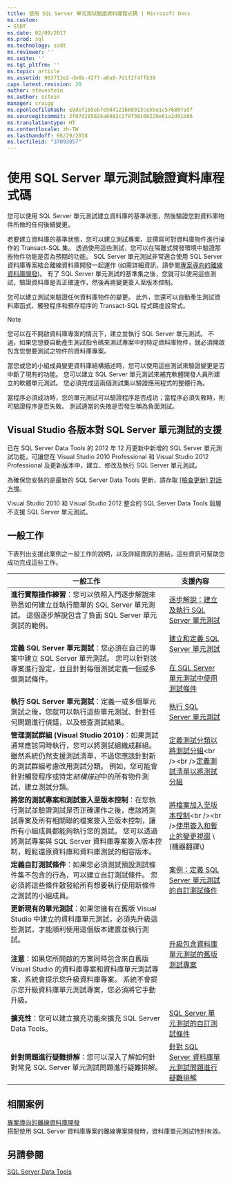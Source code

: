 ```yaml
---
title: 使用 SQL Server 單元測試驗證資料庫程式碼 | Microsoft Docs
ms.custom:
- SSDT
ms.date: 02/09/2017
ms.prod: sql
ms.technology: ssdt
ms.reviewer: ''
ms.suite: ''
ms.tgt_pltfrm: ''
ms.topic: article
ms.assetid: 003713e2-de6b-4277-a0a8-7d1f2f4ffb39
caps.latest.revision: 20
author: stevestein
ms.author: sstein
manager: craigg
ms.openlocfilehash: e9def185eb7e584123b68913ce5be1c576807adf
ms.sourcegitcommit: 2f07d285824a8982c279f3816b220e61a2d91b06
ms.translationtype: HT
ms.contentlocale: zh-TW
ms.lasthandoff: 06/29/2018
ms.locfileid: "37093857"
---
```

# <a name="verifying-database-code-by-using-sql-server-unit-tests"></a>使用 SQL Server 單元測試驗證資料庫程式碼
您可以使用 SQL Server 單元測試建立資料庫的基準狀態，然後驗證您對資料庫物件所做的任何後續變更。  
  
若要建立資料庫的基準狀態，您可以建立測試專案，並撰寫可對資料庫物件進行操作的 Transact\-SQL 集。 透過使用這些測試，您可以在隔離式開發環境中驗證那些物件功能是否為預期的功能。 SQL Server 單元測試非常適合使用 SQL Server 資料庫專案結合離線資料庫開發一起運作 (如需詳細資訊，請參閱[專案導向的離線資料庫開發](../ssdt/project-oriented-offline-database-development.md))。 有了 SQL Server 單元測試的基準集之後，您就可以使用這些測試，驗證資料庫是否正確運作，然後再將變更簽入至版本控制。  
  
您可以建立測試來驗證任何資料庫物件的變更。 此外，您還可以自動產生測試資料庫函式、觸發程序和預存程序的 Transact\-SQL 程式碼虛設常式。  
  
> [!NOTE]  
> 您可以在不開啟資料庫專案的情況下，建立並執行 SQL Server 單元測試。 不過，如果您想要自動產生測試指令碼來測試專案中的特定資料庫物件，就必須開啟包含您想要測試之物件的資料庫專案。  
  
當您或您的小組成員變更資料庫結構描述時，您可以使用這些測試來驗證變更是否中斷了現有的功能。 您可以建立 SQL Server 單元測試來補充軟體開發人員所建立的軟體單元測試。 您必須完成這兩個測試集以驗證應用程式的整體行為。  
  
當程序必須成功時，您的單元測試可以驗證程序是否成功；當程序必須失敗時，則可驗證程序是否失敗。 測試適當的失敗是否發生稱為負面測試。  
  
## <a name="visual-studio-editions-support-for-sql-server-unit-tests"></a>Visual Studio 各版本對 SQL Server 單元測試的支援  
已在 SQL Server Data Tools 的 2012 年 12 月更新中新增的 SQL Server 單元測試功能，可讓您在 Visual Studio 2010 Professional 和 Visual Studio 2012 Professional 及更新版本中，建立、修改及執行 SQL Server 單元測試。  
  
為確保您安裝的是最新的 SQL Server Data Tools 更新，請存取 [[檢查更新] 對話方塊](../ssdt/check-for-updates-dialog-box.md)。  
  
Visual Studio 2010 和 Visual Studio 2012 整合的 SQL Server Data Tools 殼層不支援 SQL Server 單元測試。  
  
## <a name="common-tasks"></a>一般工作  
下表列出支援此案例之一般工作的說明，以及詳細資訊的連結，這些資訊可幫助您成功完成這些工作。  
  
|一般工作|支援內容|  
|----------------|----------------------|  
|**進行實際操作練習**：您可以依照入門逐步解說來熟悉如何建立並執行簡單的 SQL Server 單元測試。 這個逐步解說包含了負面 SQL Server 單元測試的範例。|[逐步解說：建立及執行 SQL Server 單元測試](../ssdt/walkthrough-creating-and-running-a-sql-server-unit-test.md)|  
|**定義 SQL Server 單元測試**：您必須在自己的專案中建立 SQL Server 單元測試。 您可以針對該專案進行設定，並且針對每個測試定義一個或多個測試條件。|[建立和定義 SQL Server 單元測試](../ssdt/creating-and-defining-sql-server-unit-tests.md)<br /><br />[在 SQL Server 單元測試中使用測試條件](../ssdt/using-test-conditions-in-sql-server-unit-tests.md)|  
|**執行 SQL Server 單元測試**：定義一或多個單元測試之後，您就可以執行這些單元測試、針對任何問題進行偵錯，以及檢查測試結果。|[執行 SQL Server 單元測試](../ssdt/running-sql-server-unit-tests.md)|  
|**管理測試群組 (Visual Studio 2010)**：如果測試通常應該同時執行，您可以將測試組織成群組。 雖然系統仍然支援測試清單，不過您應該針對新的測試群組考慮改用測試分類。 例如，您可能會針對觸發程序或特定*結構描述*中的所有物件測試，建立測試分類。|[定義測試分類以將測試分組](http://msdn.microsoft.com/library/dd286595(VS.100).aspx)<br /><br />[定義測試清單以將測試分組](http://msdn.microsoft.com/library/dd286584(VS.100).aspx)|  
|**將您的測試專案和測試簽入至版本控制**：在您執行測試並驗證測試是否正確運作之後，應該將測試專案及所有相關聯的檔案簽入至版本控制，讓所有小組成員都能夠執行您的測試。 您可以透過將測試專案與 SQL Server 資料庫專案簽入版本控制，輕鬆還原資料庫和資料庫測試的相容版本。|[將檔案加入至版本控制](http://msdn.microsoft.com/library/ms181374(VS.100).aspx)<br /><br />[使用簽入和暫止的變更視窗](http://msdn.microsoft.com/library/ms245462(VS.100).aspx) \(機器翻譯\)|  
|**定義自訂測試條件**：如果您必須測試預設測試條件集不包含的行為，可以建立自訂測試條件。 您必須將這些條件散發給所有想要執行使用新條件之測試的小組成員。|[案例：定義 SQL Server 單元測試的自訂測試條件](http://msdn.microsoft.com/library/dd193282(VS.100).aspx)|  
|**更新現有的單元測試**：如果您擁有在舊版 Visual Studio 中建立的資料庫單元測試，必須先升級這些測試，才能順利使用這個版本建置並執行測試。<br /><br />**注意**：如果您所開啟的方案同時包含來自舊版 Visual Studio 的資料庫專案和資料庫單元測試專案，系統會提示您升級資料庫專案。 系統不會提示您升級資料庫單元測試專案，您必須將它手動升級。|[升級包含資料庫單元測試的舊版測試專案](../ssdt/upgrade-an-older-test-project-containing-database-unit-tests.md)|  
|**擴充性**：您可以建立擴充功能來擴充 SQL Server Data Tools。|[SQL Server 單元測試的自訂測試條件](../ssdt/custom-test-conditions-for-sql-server-unit-tests.md)|  
|**針對問題進行疑難排解**：您可以深入了解如何針對常見 SQL Server 單元測試問題進行疑難排解。|[針對 SQL Server 資料庫單元測試問題進行疑難排解](../ssdt/troubleshooting-sql-server-database-unit-testing-issues.md)|  
  
## <a name="related-scenarios"></a>相關案例  
[專案導向的離線資料庫開發](../ssdt/project-oriented-offline-database-development.md)  
搭配使用 SQL Server 資料庫專案的離線專案開發時，資料庫單元測試特別有效。  
  
## <a name="see-also"></a>另請參閱  
[SQL Server Data Tools](../ssdt/sql-server-data-tools.md)  
  
